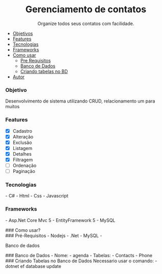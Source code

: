 <h1 align="center">Gerenciamento de contatos</h1>

<p align="center">Organize todos seus contatos com facilidade.</p>

* [Objetivos](#Objetivos)
* [Features](#features)
* [Tecnologias](#tecnologias)
* [Frameworks](#frameworks)
* [Como usar](#como-usar)
   * [Pre Requisitos](#pre-requisitos)
   * [Banco de Dados](#db)
   * [Criando tabelas no BD](#insertdb)
* [Autor](#autor)

### Objetivo
<p id="objetivo">Desenvolvimento de sistema utilizando CRUD, relacionamento um para muitos </p>

### Features

- [x] Cadastro
- [x] Alteração
- [x] Exclusão
- [x] Listagem 
- [x] Detalhes
- [x] Filtragem
- [ ] Ordenação
- [ ] Paginação

### Tecnologias
<p id="tecnologias">
- C#
- Html
- Css
- Javascript
</p>

### Frameworks
<p id="frameworks">
- Asp.Net Core Mvc 5
- EntityFramework 5
- MySQL
</p>

<div id="como-usar">
### Como usar?

  <div id="pre-requisitos">
   ### Pré-Requisitos
   - Nodejs
   - .Net
   - MySQL
   - <p id="db">Banco de dados</div>
  </div>
  
  <div id="db">
   ### Banco de Dados
    - Nome:
     - agenda
   - Tabelas:
     - Contacts
     - Phone
  </div>
  
  <div id="insertdb">
   ### Criando Tabelas no Banco de Dados
    Necessario usar o comando:
    - dotnet ef database update
  </div>
 
</div>

